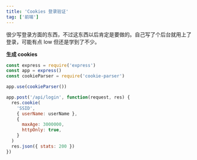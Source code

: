 ```yaml
---
title: 'Cookies 登录验证'
tag: ['前端']
---
```


很少写登录方面的东西，不过这东西以后肯定是要做的。自己写了个后台就用上了登录，可能有点 low 但还是学到了不少。

<!-- more -->

**生成 cookies**


```js
const express = require('express')
const app = express()
const cookieParser = require('cookie-parser')

app.use(cookieParser())

app.post('/api/login', function(request, res) {
  res.cookie(
    'SSID',
    { userName: userName },
    {
      maxAge: 3000000,
      httpOnly: true,
    }
  )
  res.json({ stats: 200 })
})
```
